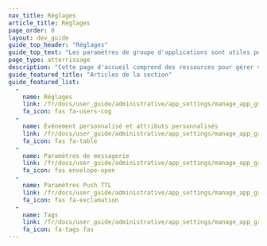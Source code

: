 ```yaml
---
nav_title: Réglages
article_title: Réglages
page_order: 0
layout: dev_guide
guide_top_header: "Réglages"
guide_top_text: "Les paramètres de groupe d'applications sont utiles pour la personnalisation par groupe d'applications et le dépannage. Dans ces paramètres, vous pouvez ajuster des fonctionnalités telles que les paramètres de messagerie, les tags, les paramètres TTL, les équipes, les événements personnalisés, et plus encore."
page_type: atterrissage
description: "Cette page d'accueil comprend des ressources pour gérer vos groupes d'applications dans le tableau de bord Braze."
guide_featured_title: "Articles de la section"
guide_featured_list:
  - 
    name: Réglages
    link: /fr/docs/user_guide/administrative/app_settings/manage_app_group/app_group_management/
    fa_icon: fas fa-users-cog
  - 
    name: Événement personnalisé et attributs personnalisés
    link: /fr/docs/user_guide/administrative/app_settings/manage_app_group/custom_event_and_attribute_management/
    fa_icon: fas fa-table
  - 
    name: Paramètres de messagerie
    link: /fr/docs/user_guide/administrative/app_settings/manage_app_group/email_settings/
    fa_icon: fas envelope-open
  - 
    name: Paramètres Push TTL
    link: /fr/docs/user_guide/administrative/app_settings/manage_app_group/push_ttl_settings/
    fa_icon: fas fa-exclamation
  - 
    name: Tags
    link: /fr/docs/user_guide/administrative/app_settings/manage_app_group/tags/
    fa_icon: fa-tags fas
---
```


